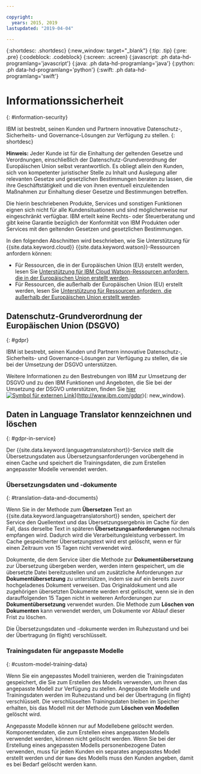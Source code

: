 ```yaml
---

copyright:
  years: 2015, 2019
lastupdated: "2019-04-04"

---
```


{:shortdesc: .shortdesc}
{:new_window: target="_blank"}
{:tip: .tip}
{:pre: .pre}
{:codeblock: .codeblock}
{:screen: .screen}
{:javascript: .ph data-hd-programlang='javascript'}
{:java: .ph data-hd-programlang='java'}
{:python: .ph data-hd-programlang='python'}
{:swift: .ph data-hd-programlang='swift'}

# Informationssicherheit
{: #information-security}

IBM ist bestrebt, seinen Kunden und Partnern innovative Datenschutz-, Sicherheits- und Governance-Lösungen zur Verfügung zu stellen.
{: shortdesc}

**Hinweis:** Jeder Kunde ist für die Einhaltung der geltenden Gesetze und Verordnungen, einschließlich der Datenschutz-Grundverordnung der Europäischen Union selbst verantwortlich. Es obliegt allein den Kunden, sich von kompetenter juristischer Stelle zu Inhalt und Auslegung aller relevanten Gesetze und gesetzlichen Bestimmungen beraten zu lassen, die ihre Geschäftstätigkeit und die von ihnen eventuell einzuleitenden Maßnahmen zur Einhaltung dieser Gesetze und Bestimmungen betreffen.

Die hierin beschriebenen Produkte, Services und sonstigen Funktionen eignen sich nicht für alle Kundensituationen und sind möglicherweise nur eingeschränkt verfügbar. IBM erteilt keine Rechts- oder Steuerberatung und gibt keine Garantie bezüglich der Konformität von IBM Produkten oder Services mit den geltenden Gesetzen und gesetzlichen Bestimmungen.

In den folgenden Abschnitten wird beschrieben, wie Sie Unterstützung für {{site.data.keyword.cloud}} {{site.data.keyword.watson}}-Ressourcen anfordern können:

-   Für Ressourcen, die in der Europäischen Union (EU) erstellt werden, lesen Sie [Unterstützung für IBM Cloud Watson-Ressourcen anfordern, die in der Europäischen Union erstellt werden](/docs/services/watson/getting-started-gdpr-sar.html#request-EU).
-   Für Ressourcen, die außerhalb der Europäischen Union (EU) erstellt werden, lesen Sie [Unterstützung für Ressourcen anfordern, die außerhalb der Europäischen Union erstellt werden](/docs/services/watson/getting-started-gdpr-sar.html#request-non-EU).

## Datenschutz-Grundverordnung der Europäischen Union (DSGVO)
{: #gdpr}

IBM ist bestrebt, seinen Kunden und Partnern innovative Datenschutz-, Sicherheits- und Governance-Lösungen zur Verfügung zu stellen, die sie bei der Umsetzung der DSGVO unterstützen.

Weitere Informationen zu den Bestrebungen von IBM zur Umsetzung der DSGVO und zu den IBM Funktionen und Angeboten, die Sie bei der Umsetzung der DSGVO unterstützen, finden Sie [hier ![Symbol für externen Link](../../icons/launch-glyph.svg "Symbol für externen Link")](../../icons/launch-glyph.svg "Symbol für externen Link")](http://www.ibm.com/gdpr){: new_window}.

## Daten in Language Translator kennzeichnen und löschen
{: #gdpr-in-service}

Der {{site.data.keyword.languagetranslatorshort}}-Service stellt die Übersetzungsdaten aus Übersetzungsanforderungen vorübergehend in einen Cache und speichert die Trainingsdaten, die zum Erstellen angepasster Modelle verwendet werden.

### Übersetzungsdaten und -dokumente
{: #translation-data-and-documents}

Wenn Sie in der Methode zum **Übersetzen** Text an {{site.data.keyword.languagetranslatorshort}} senden, speichert der Service den Quellentext und das Übersetzungsergebnis im Cache für den Fall, dass derselbe Text in späteren **Übersetzungsanforderungen** nochmals empfangen wird. Dadurch wird die Verarbeitungsleistung verbessert. Im Cache gespeicherter Übersetzungstext wird erst gelöscht, wenn er für einen Zeitraum von 15 Tagen nicht verwendet wird.

Dokumente, die dem Service über die Methode zur **Dokumentübersetzung** zur Übersetzung übergeben werden, werden intern gespeichert, um die übersetzte Datei bereitzustellen und um zusätzliche Anforderungen zur **Dokumentübersetzung** zu unterstützen, indem sie auf ein bereits zuvor hochgeladenes Dokument verweisen. Das Originaldokument und alle zugehörigen übersetzten Dokumente werden erst gelöscht, wenn sie in den darauffolgenden 15 Tagen nicht in weiteren Anforderungen zur **Dokumentübersetzung** verwendet wurden. Die Methode zum **Löschen von Dokumenten** kann verwendet werden, um Dokumente vor Ablauf dieser Frist zu löschen. 

Die Übersetzungsdaten und -dokumente werden im Ruhezustand und bei der Übertragung (in flight) verschlüsselt.

### Trainingsdaten für angepasste Modelle
{: #custom-model-training-data}

Wenn Sie ein angepasstes Modell trainieren, werden die Trainingsdaten gespeichert, die Sie zum Erstellen des Modells verwenden, um Ihnen das angepasste Modell zur Verfügung zu stellen. Angepasste Modelle und Trainingsdaten werden im Ruhezustand und bei der Übertragung (in flight) verschlüsselt. Die verschlüsselten Trainingsdaten bleiben im Speicher erhalten, bis das Modell mit der Methode zum **Löschen von Modellen** gelöscht wird.

Angepasste Modelle können nur auf Modellebene gelöscht werden. Komponentendaten, die zum Erstellen eines angepassten Modells verwendet werden, können nicht gelöscht werden. Wenn Sie bei der Erstellung eines angepassten Modells personenbezogene Daten verwenden, muss für jeden Kunden ein separates angepasstes Modell erstellt werden und der `Name` des Modells muss den Kunden angeben, damit es bei Bedarf gelöscht werden kann. 
